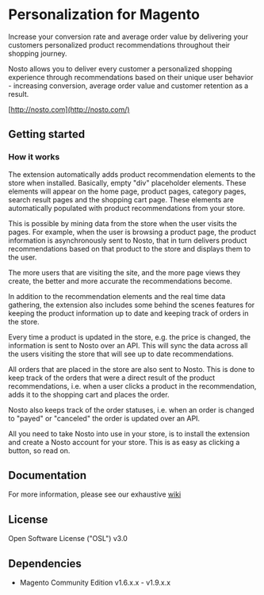 # Personalization for Magento

Increase your conversion rate and average order value by delivering your
customers personalized product recommendations throughout their shopping
journey.

Nosto allows you to deliver every customer a personalized shopping experience
through recommendations based on their unique user behavior - increasing
conversion, average order value and customer retention as a result.

[http://nosto.com](http://nosto.com/)

## Getting started

### How it works

The extension automatically adds product recommendation elements to the store
when installed. Basically, empty "div" placeholder elements. These elements will
appear on the home page, product pages, category pages, search result pages and
the shopping cart page. These elements are automatically populated with product
recommendations from your store.

This is possible by mining data from the store when the user visits the pages.
For example, when the user is browsing a product page, the product information
is asynchronously sent to Nosto, that in turn delivers product recommendations
based on that product to the store and displays them to the user.

The more users that are visiting the site, and the more page views they create,
the better and more accurate the recommendations become.

In addition to the recommendation elements and the real time data gathering, the
extension also includes some behind the scenes features for keeping the product
information up to date and keeping track of orders in the store.

Every time a product is updated in the store, e.g. the price is changed, the
information is sent to Nosto over an API. This will sync the data across all
the users visiting the store that will see up to date recommendations.

All orders that are placed in the store are also sent to Nosto. This is done to
keep track of the orders that were a direct result of the product
recommendations, i.e. when a user clicks a product in the recommendation,
adds it to the shopping cart and places the order.

Nosto also keeps track of the order statuses, i.e. when an order is changed to
"payed" or "canceled" the order is updated over an API.

All you need to take Nosto into use in your store, is to install the extension
and create a Nosto account for your store. This is as easy as clicking a button,
so read on.

## Documentation

For more information, please see our exhaustive [wiki](https://github.com/Nosto/nosto-magento/wiki)


## License

Open Software License ("OSL") v3.0

## Dependencies

* Magento Community Edition v1.6.x.x - v1.9.x.x
